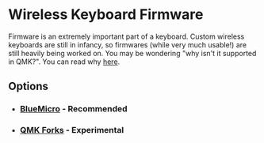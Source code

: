 # Wireless Keyboard Firmware

Firmware is an extremely important part of a keyboard. Custom wireless keyboards are still in infancy, so firmwares (while very much usable!) are still heavily being worked on. You may be wondering "why isn't it supported in QMK?". You can read why [here](/nice!nano/faq?id=qmk-firmware-support).


## Options

- ### [BlueMicro](/wireless_firmware/bluemicro) - Recommended
- ### [QMK Forks](/wireless_firmware/qmk_forks) - Experimental
